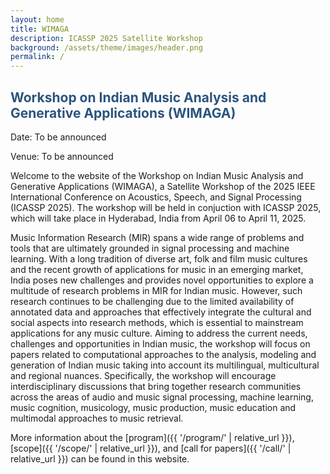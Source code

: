 ```yaml
---
layout: home
title: WIMAGA
description: ICASSP 2025 Satellite Workshop
background: /assets/theme/images/header.png
permalink: /
---
```



## **<span style="color:#2B547E">Workshop on Indian Music Analysis and Generative Applications (WIMAGA)</span>**

Date: To be announced

Venue: To be announced

Welcome to the website of the Workshop on Indian Music Analysis and Generative Applications (WIMAGA), a Satellite Workshop of the 2025 IEEE International Conference on Acoustics, Speech, and Signal Processing (ICASSP 2025). The workshop will be held in conjuction with ICASSP 2025, which will take place in Hyderabad, India from April 06 to April 11, 2025. 

Music Information Research (MIR) spans a wide range of problems and tools that are ultimately grounded in signal processing and machine learning. With a long tradition of diverse art, folk and film music cultures and the recent growth of applications for music in an emerging market, India poses new challenges and provides novel opportunities to explore a multitude of research problems in MIR for Indian music. However, such research continues to be challenging due to the limited availability of annotated data and approaches that effectively integrate the cultural and social aspects into research methods, which is essential to mainstream applications for any music culture. Aiming to address the current needs, challenges and opportunities in Indian music, the workshop will focus on papers related to computational approaches to the analysis, modeling and generation of Indian music taking into account its multilingual, multicultural and regional nuances. Specifically, the workshop will encourage interdisciplinary discussions that bring together research communities across the areas of audio and music signal processing, machine learning, music cognition, musicology, music production, music education and multimodal approaches to music retrieval. 

More information about the [program]({{ '/program/' | relative_url }}), [scope]({{ '/scope/' | relative_url }}), and [call for papers]({{ '/call/' | relative_url }}) can be found in this website.
